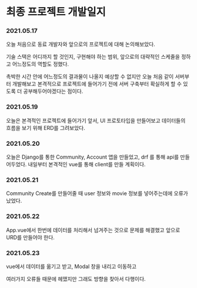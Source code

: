 # 최종 프로젝트 개발일지

### 2021.05.17

오늘 처음으로 동료 개발자와 앞으로의 프로젝트에 대해 논의해보았다.

기술 스택은 어디까지 할 것인지, 구현해야 하는 범위, 앞으로의 대략적인 스케줄을 정하고 어느정도의 역할도 정했다.

촉박한 시간 안에 어느정도의 결과물이 나올지 예상할 수 없지만 오늘 처음 같이 서버부터 개발해보고 본격적으로 프로젝트에 들어가기 전에 서버 구축부터 확실하게 할 수 있도록 더 공부해두어야겠다는 점이다.


### 2021.05.19

오늘은 본격적인 프로젝트에 들어가기 앞서, UI 프로토타입을 만들어보고 데이터들의 흐름을 보기 위해 ERD를 그려보았다.

### 2021.05.20

오늘은 Django를 통한 Community, Account 앱을 만들었고, drf 를 통해 api를 만들어두었다. 내일부터 본격적인 vue를 통해 client를 만들 계획이다.

### 2021.05.21

Community Create를 만들어줄 때 user 정보와 movie 정보를 넣어주는데에 오류가 났었다.

### 2021.05.22

App.vue에서 한번에 데이터를 처리해서 넘겨주는 것으로 문제를 해결했고 앞으로 URD를 만들어야 한다.

### 2021.05.23

vue에서 데이터를 옮기고 받고, Modal 창을 내리고 이동하고

여러가지 오류들 때문에 헤맸지만 그래도 방향을 찾아서 다행이다.
